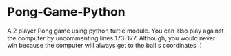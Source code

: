 # Pong-Game-Python
A 2 player Pong game using python turtle module.
You can also play against the computer by uncommenting lines 173-177. 
Although, you would never win because the computer will always get to the ball's coordinates :)
